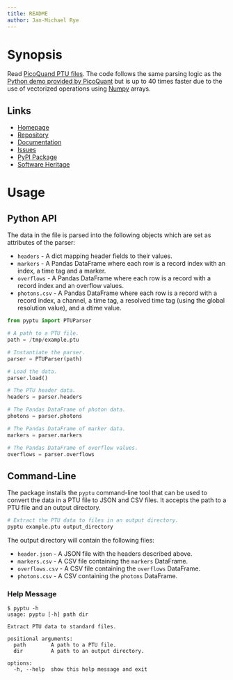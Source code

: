 ```yaml
---
title: README
author: Jan-Michael Rye
---
```


# Synopsis

Read [PicoQuand PTU files](https://github.com/PicoQuant/PicoQuant-Time-Tagged-File-Format-Demos). The code follows the same parsing logic as the [Python demo provided by PicoQuant](https://github.com/PicoQuant/PicoQuant-Time-Tagged-File-Format-Demos/blob/master/PTU/Python/Read_PTU.py) but is up to 40 times faster due to the use of vectorized operations using [Numpy](https://numpy.org/) arrays.

## Links

* [Homepage](https://gitlab.inria.fr/jrye/pyptu)
* [Repository](https://gitlab.inria.fr/jrye/pyptu.git)
* [Documentation](https://jrye.gitlabpages.inria.fr/pyptu)
* [Issues](https://gitlab.inria.fr/jrye/pyptu/-/issues)
* [PyPI Package](https://pypi.org/project/pyptu/)
* [Software Heritage](https://archive.softwareheritage.org/browse/origin/?origin_url=https%3A//gitlab.inria.fr/jrye/pyptu.git)

# Usage

## Python API

The data in the file is parsed into the following objects which are set as attributes of the parser:

* `headers` - A dict mapping header fields to their values.
* `markers` - A Pandas DataFrame where each row is a record index with an index, a time tag and a marker.
* `overflows` - A Pandas DataFrame where each row is a record with a record index and an overflow values.
* `photons.csv` - A Pandas DataFrame where each row is a record with a record index, a channel, a time tag, a resolved time tag (using the global resolution value), and a dtime value.


~~~python
from pyptu import PTUParser

# A path to a PTU file.
path = /tmp/example.ptu

# Instantiate the parser.
parser = PTUParser(path)

# Load the data.
parser.load()

# The PTU header data.
headers = parser.headers

# The Pandas DataFrame of photon data.
photons = parser.photons

# The Pandas DataFrame of marker data.
markers = parser.markers

# The Pandas DataFrame of overflow values.
overflows = parser.overflows
~~~

## Command-Line

The package installs the `pyptu` command-line tool that can be used to convert the data in a PTU file to JSON and CSV files. It accepts the path to a PTU file and an output directory.

~~~sh
# Extract the PTU data to files in an output directory.
pyptu example.ptu output_directory
~~~

The output directory will contain the following files:

* `header.json` - A JSON file with the headers described above.
* `markers.csv` - A CSV file containing the `markers` DataFrame.
* `overflows.csv` - A CSV file containing the `overflows` DataFrame.
* `photons.csv` - A CSV containing the `photons` DataFrame.

### Help Message

~~~
$ pyptu -h
usage: pyptu [-h] path dir

Extract PTU data to standard files.

positional arguments:
  path        A path to a PTU file.
  dir         A path to an output directory.

options:
  -h, --help  show this help message and exit
~~~
